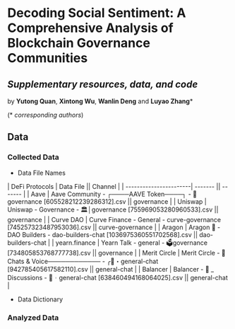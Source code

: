 # Decoding Social Sentiment: A Comprehensive Analysis of Blockchain Governance Communities

## *Supplementary resources, data, and code*
by **Yutong Quan**, **Xintong Wu**, **Wanlin Deng** and **Luyao Zhang***

(* *corresponding authors*)

## Data
### Collected Data
- Data File Names

| DeFi Protocols         | Data File || Channel |
| -----------------------| ------- || ------- |
| Aave                | Aave Community - ┌────AAVE Token────┐ - 📜governance [605528212239286312].csv || governance |
| Uniswap                   | Uniswap - Governance - 🏛│governance [755969053280960533].csv || governance |
| Curve DAO              | Curve Finance - General - curve-governance [745257323487953036].csv || curve-governance |
| Aragon                 | Aragon 🦅 - DAO Builders - dao-builders-chat [1036975360551702568].csv || dao-builders-chat |
| yearn.finance          | Yearn Talk - general - 🗳governance [734805853768777738].csv || governance |
| Merit Circle           | Merit Circle - 💬 Chats & Voice──────────── - ╭💬・general-chat [942785405617582110].csv || general-chat |
| Balancer               | Balancer - 🏡 _ Discussions - 💬︲general-chat [638460494168064025].csv || general-chat |

- Data Dictionary

### Analyzed Data

